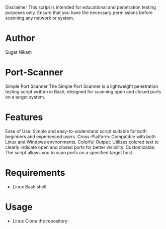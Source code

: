Disclaimer
This script is intended for educational and penetration testing purposes only. Ensure that you have the necessary permissions before scanning any network or system.

# Author
Sugat Nikam

# Port-Scanner
 Simple Port Scanner The Simple Port Scanner is a lightweight penetration testing script written in Bash, designed for scanning open and closed ports on a target system. 

# Features
Ease of Use: Simple and easy-to-understand script suitable for both beginners and experienced users.
Cross-Platform: Compatible with both Linux and Windows environments.
Colorful Output: Utilizes colored text to clearly indicate open and closed ports for better visibility.
Customizable: The script allows you to scan ports on a specified target host.
# Requirements
* Linux
Bash shell

# Usage
* Linux
Clone the repository:
